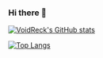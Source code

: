 ### Hi there 👋

[![VoidReck's GitHub stats](https://readme-stats-gold-nu.vercel.app/api?username=VoidReck&show_icons=true&count_private=true&theme=tokyonight)](https://github.com/VoidReck)

[![Top Langs](https://readme-stats-gold-nu.vercel.app/api/top-langs/?username=VoidReck&layout=compact)](https://github.com/VoidReck)



<!--
**VoidReck/VoidReck** is a ✨ _special_ ✨ repository because its `README.md` (this file) appears on your GitHub profile.
